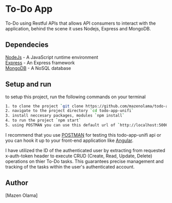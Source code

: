# To-Do App
To-Do using Restful APIs that allows API consumers to interact with the application, behind the scene it uses Nodejs, Express and MongoDB.

## Dependecies
[NodeJs](https://nodejs.org/en/) - A JavaScript runtime environment\
[Express](https://expressjs.com/) - An Express framework\
[MongoDB](https://www.mongodb.com/) - A NoSQL database

## Setup and run
to setup this project, run the following commands on your terminal
```bash
1. to clone the project `git clone https://github.com/mazenolama/todo-app-unifi.git`
2. navigate to the project directory `cd todo-app-unifi`
3. install neccesary packages, modules `npm install`
4. to run the project `npm start`
5. using POSTMAN you can use this default url of `http://localhost:5000`
```
I recommend that you use [POSTMAN](https://www.postman.com/) for testing this todo-app-unifi api or you can hook it up to your front-end application like [Angular](https://angular.io/).

I have utilized the ID of the authenticated user by extracting from requested x-auth-token header to execute CRUD (Create, Read, Update, Delete) operations on thier To-Do tasks. 
This guarantees precise management and tracking of the tasks within the user's authenticated account.

## Author
[Mazen Olama]
